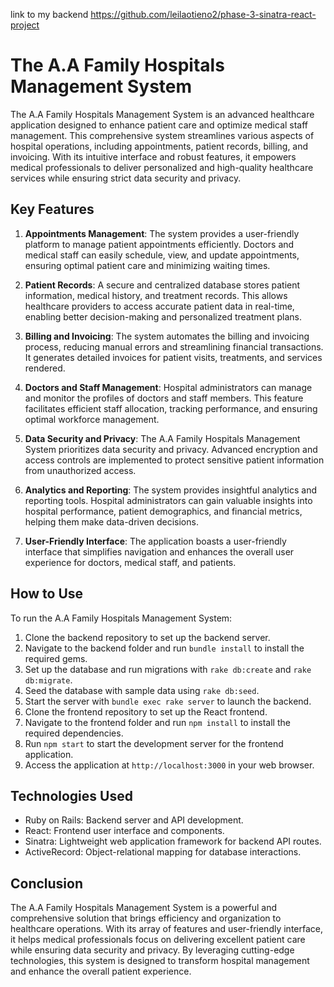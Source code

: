 link to my backend https://github.com/leilaotieno2/phase-3-sinatra-react-project

# The A.A Family Hospitals Management System

The A.A Family Hospitals Management System is an advanced healthcare application designed to enhance patient care and optimize medical staff management. This comprehensive system streamlines various aspects of hospital operations, including appointments, patient records, billing, and invoicing. With its intuitive interface and robust features, it empowers medical professionals to deliver personalized and high-quality healthcare services while ensuring strict data security and privacy.

## Key Features

1. **Appointments Management**: The system provides a user-friendly platform to manage patient appointments efficiently. Doctors and medical staff can easily schedule, view, and update appointments, ensuring optimal patient care and minimizing waiting times.

2. **Patient Records**: A secure and centralized database stores patient information, medical history, and treatment records. This allows healthcare providers to access accurate patient data in real-time, enabling better decision-making and personalized treatment plans.

3. **Billing and Invoicing**: The system automates the billing and invoicing process, reducing manual errors and streamlining financial transactions. It generates detailed invoices for patient visits, treatments, and services rendered.

4. **Doctors and Staff Management**: Hospital administrators can manage and monitor the profiles of doctors and staff members. This feature facilitates efficient staff allocation, tracking performance, and ensuring optimal workforce management.

5. **Data Security and Privacy**: The A.A Family Hospitals Management System prioritizes data security and privacy. Advanced encryption and access controls are implemented to protect sensitive patient information from unauthorized access.

6. **Analytics and Reporting**: The system provides insightful analytics and reporting tools. Hospital administrators can gain valuable insights into hospital performance, patient demographics, and financial metrics, helping them make data-driven decisions.

7. **User-Friendly Interface**: The application boasts a user-friendly interface that simplifies navigation and enhances the overall user experience for doctors, medical staff, and patients.

## How to Use

To run the A.A Family Hospitals Management System:

1. Clone the backend repository to set up the backend server.
2. Navigate to the backend folder and run `bundle install` to install the required gems.
3. Set up the database and run migrations with `rake db:create` and `rake db:migrate`.
4. Seed the database with sample data using `rake db:seed`.
5. Start the server with `bundle exec rake server` to launch the backend.
6. Clone the frontend repository to set up the React frontend.
7. Navigate to the frontend folder and run `npm install` to install the required dependencies.
8. Run `npm start` to start the development server for the frontend application.
9. Access the application at `http://localhost:3000` in your web browser.

## Technologies Used

- Ruby on Rails: Backend server and API development.
- React: Frontend user interface and components.
- Sinatra: Lightweight web application framework for backend API routes.
- ActiveRecord: Object-relational mapping for database interactions.


## Conclusion

The A.A Family Hospitals Management System is a powerful and comprehensive solution that brings efficiency and organization to healthcare operations. With its array of features and user-friendly interface, it helps medical professionals focus on delivering excellent patient care while ensuring data security and privacy. By leveraging cutting-edge technologies, this system is designed to transform hospital management and enhance the overall patient experience.